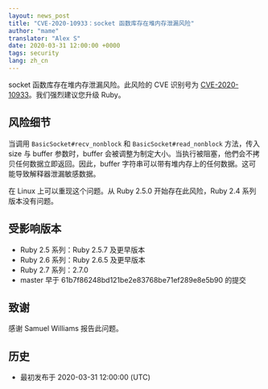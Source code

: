 ```yaml
---
layout: news_post
title: "CVE-2020-10933：socket 函数库存在堆内存泄漏风险"
author: "mame"
translator: "Alex S"
date: 2020-03-31 12:00:00 +0000
tags: security
lang: zh_cn
---
```


socket 函数库存在堆内存泄漏风险。此风险的 CVE 识别号为  [CVE-2020-10933](http://cve.mitre.org/cgi-bin/cvename.cgi?name=CVE-2020-10933)。我们强烈建议您升级 Ruby。

## 风险细节

当调用 `BasicSocket#recv_nonblock` 和 `BasicSocket#read_nonblock` 方法，传入 size 与 buffer 参数时，buffer 会被调整为制定大小。当执行被阻塞，他們会不拷贝任何数据立即返回。因此，buffer 字符串可以带有堆内存上的任何数据。这可能导致解释器泄漏敏感数据。

在 Linux 上可以重现这个问题。从 Ruby 2.5.0 开始存在此风险，Ruby 2.4 系列版本没有问题。

## 受影响版本

* Ruby 2.5 系列：Ruby 2.5.7 及更早版本
* Ruby 2.6 系列：Ruby 2.6.5 及更早版本
* Ruby 2.7 系列：2.7.0
* master 早于 61b7f86248bd121be2e83768be71ef289e8e5b90 的提交

## 致谢

感谢 Samuel Williams 报告此问题。

## 历史

* 最初发布于 2020-03-31 12:00:00 (UTC)
